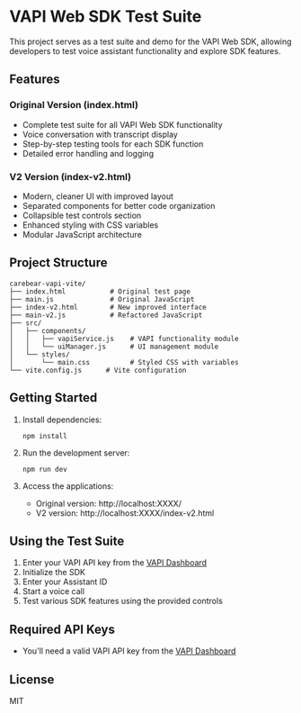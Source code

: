 # VAPI Web SDK Test Suite

This project serves as a test suite and demo for the VAPI Web SDK, allowing developers to test voice assistant functionality and explore SDK features.

## Features

### Original Version (index.html)
- Complete test suite for all VAPI Web SDK functionality
- Voice conversation with transcript display
- Step-by-step testing tools for each SDK function
- Detailed error handling and logging

### V2 Version (index-v2.html)
- Modern, cleaner UI with improved layout
- Separated components for better code organization
- Collapsible test controls section
- Enhanced styling with CSS variables
- Modular JavaScript architecture

## Project Structure

```
carebear-vapi-vite/
├── index.html           # Original test page
├── main.js              # Original JavaScript
├── index-v2.html        # New improved interface
├── main-v2.js           # Refactored JavaScript
├── src/
│   ├── components/
│   │   ├── vapiService.js    # VAPI functionality module
│   │   └── uiManager.js      # UI management module
│   └── styles/
│       └── main.css          # Styled CSS with variables
└── vite.config.js      # Vite configuration
```

## Getting Started

1. Install dependencies:
   ```
   npm install
   ```

2. Run the development server:
   ```
   npm run dev
   ```

3. Access the applications:
   - Original version: http://localhost:XXXX/
   - V2 version: http://localhost:XXXX/index-v2.html

## Using the Test Suite

1. Enter your VAPI API key from the [VAPI Dashboard](https://dashboard.vapi.ai/account)
2. Initialize the SDK
3. Enter your Assistant ID
4. Start a voice call
5. Test various SDK features using the provided controls

## Required API Keys

- You'll need a valid VAPI API key from the [VAPI Dashboard](https://dashboard.vapi.ai/account)

## License

MIT 